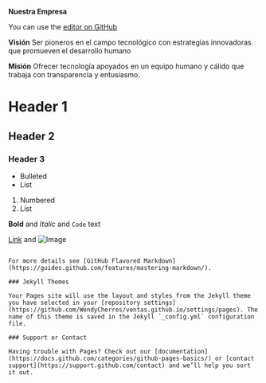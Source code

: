 <b>Nuestra Empresa</b>

You can use the [editor on GitHub](https://github.com/WendyCherres/ventas.github.io/edit/gh-pages/index.md) 

<b>Visión</b>
Ser pioneros en el campo tecnológico con estrategias innovadoras que promueven el desarrollo humano

<b>Misión</b>
Ofrecer tecnología apoyados en un equipo humano y cálido que trabaja con transparencia y entusiasmo.

# Header 1
## Header 2
### Header 3

- Bulleted
- List

1. Numbered
2. List

**Bold** and _Italic_ and `Code` text

[Link](url) and ![Image](src)
```

For more details see [GitHub Flavored Markdown](https://guides.github.com/features/mastering-markdown/).

### Jekyll Themes

Your Pages site will use the layout and styles from the Jekyll theme you have selected in your [repository settings](https://github.com/WendyCherres/ventas.github.io/settings/pages). The name of this theme is saved in the Jekyll `_config.yml` configuration file.

### Support or Contact

Having trouble with Pages? Check out our [documentation](https://docs.github.com/categories/github-pages-basics/) or [contact support](https://support.github.com/contact) and we’ll help you sort it out.
